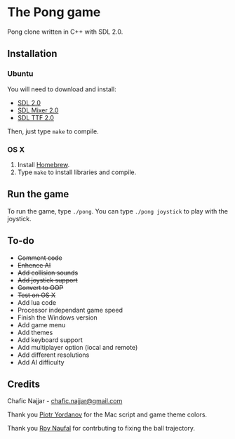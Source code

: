 The Pong game
=============

Pong clone written in C++ with SDL 2.0.

## Installation

### Ubuntu

You will need to download and install:

+ [SDL 2.0](https://www.libsdl.org/hg.php)
+ [SDL Mixer 2.0](http://www.libsdl.org/projects/SDL_mixer/)
+ [SDL TTF 2.0](https://www.libsdl.org/projects/SDL_ttf/)

Then, just type `make` to compile.

### OS X

1. Install [Homebrew](http://brew.sh/).
2. Type `make` to install libraries and compile.

## Run the game

To run the game, type `./pong`. You can type `./pong joystick` to play with the joystick.

## To-do

+ ~~Comment code~~
+ ~~Enhence AI~~
+ ~~Add collision sounds~~
+ ~~Add joystick support~~
+ ~~Convert to OOP~~
+ ~~Test on OS X~~
+ Add lua code
+ Processor independant game speed
+ Finish the Windows version
+ Add game menu
+ Add themes
+ Add keyboard support
+ Add multiplayer option (local and remote)
+ Add different resolutions
+ Add AI difficulty

## Credits

Chafic Najjar - <chafic.najjar@gmail.com>

Thank you [Piotr Yordanov](https://github.com/tUrG0n) for the Mac script and game theme colors.

Thank you [Roy Naufal](https://github.com/roynaufal) for contrbuting to fixing the ball trajectory.
